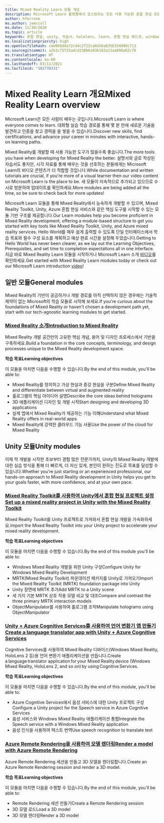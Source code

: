 ```yaml
---
title: Mixed Reality Learn 모듈 개요
description: Microsoft Learn 플랫폼에서 호스팅되는 모든 사용 가능한 혼합 현실 모듈을 최신 상태로 유지합니다.
author: hferrone
ms.author: jemccull
ms.date: 11/30/2020
ms.topic: article
keywords: 혼합 현실, unity, 자습서, hololens, learn, 혼합 현실 헤드셋, windows mixed reality 헤드셋, 가상 현실 헤드셋, 가상 현실이란, 증강 현실이란, MRTK, mixed reality toolkit, 언어 번역, Azure, Azure cognitive services, Microsoft Learn
ms.localizationpriority: high
ms.openlocfilehash: c4e068dda72c4dc2f22ca0a56a835b334d90c713
ms.sourcegitcommit: a2b1c75f25adcd238b6a93b103a13aa898a62c76
ms.translationtype: HT
ms.contentlocale: ko-KR
ms.lasthandoff: 03/11/2021
ms.locfileid: "102770331"
---
```

# <a name="mixed-reality-learn-overview"></a><span data-ttu-id="23ff7-104">Mixed Reality Learn 개요</span><span class="sxs-lookup"><span data-stu-id="23ff7-104">Mixed Reality Learn overview</span></span>

<span data-ttu-id="23ff7-105">Microsoft Learn은 모든 사람이 배우는 곳입니다.</span><span class="sxs-lookup"><span data-stu-id="23ff7-105">Microsoft Learn is where everyone comes to learn.</span></span> <span data-ttu-id="23ff7-106">대화형 실습 학습 경로를 통해 몇 분 만에 새로운 기술을 발견하고 인증을 찾고 경력을 을 쌓을 수 있습니다.</span><span class="sxs-lookup"><span data-stu-id="23ff7-106">Discover new skills, find certifications, and advance your career in minutes with interactive, hands-on learning paths.</span></span> 

<span data-ttu-id="23ff7-107">Mixed Reality를 개발할 때 사용 가능한 도구가 많을수록 좋습니다.</span><span class="sxs-lookup"><span data-stu-id="23ff7-107">The more tools you have when developing for Mixed Reality the better.</span></span> <span data-ttu-id="23ff7-108">설명서와 글로 작성된 자습서도 좋지만, 시각 자료를 통해 배우는 것을 선호하는 분들에게는 Microsoft Learn의 비디오 콘텐츠가 더 적합할 것입니다.</span><span class="sxs-lookup"><span data-stu-id="23ff7-108">While documentation and written tutorials are crucial, if you're more of a visual learner then our video content on Microsoft Learn is the place to be.</span></span> <span data-ttu-id="23ff7-109">새 모듈이 지속적으로 추가되고 있으므로 수시로 방문하여 업데이트를 확인하세요.</span><span class="sxs-lookup"><span data-stu-id="23ff7-109">More modules are being added all the time, so be sure to check back for more updates!</span></span>

<span data-ttu-id="23ff7-110">Microsoft Learn 모듈을 통해 Mixed Reality에서 능숙하게 개발할 수 있으며, Mixed Reality Toolkit, Unity, Azure 혼합 현실 서비스와 같은 핵심 도구를 시작할 수 있는 모듈 기반 구조를 제공합니다.</span><span class="sxs-lookup"><span data-stu-id="23ff7-110">Our Learn modules help you become proficient in Mixed Reality development, offering a module-based structure to get you started with key tools like Mixed Reality Toolkit, Unity, and Azure mixed reality services.</span></span> <span data-ttu-id="23ff7-111">Hello World를 매우 쉽게 출력할 수 있도록 단일 인터페이스에서 학습 목표와 필수 구성 요소를 계획하고 예상 완료 시간을 설정해 두었습니다.</span><span class="sxs-lookup"><span data-stu-id="23ff7-111">Getting to Hello World has never been clearer, as we lay out the Learning Objectives, Prerequisites, and set time to completion expectations all in one interface.</span></span> <span data-ttu-id="23ff7-112">지금 바로 Mixed Reality Learn 모듈을 시작하거나 Microsoft Learn 소개 [비디오](https://channel9.msdn.com/Blogs/One-Dev-Minute/What-is-Microsoft-Learn)를 확인하세요.</span><span class="sxs-lookup"><span data-stu-id="23ff7-112">Get started with Mixed Reality Learn modules today or check out our Microsoft Learn introduction [video](https://channel9.msdn.com/Blogs/One-Dev-Minute/What-is-Microsoft-Learn)!</span></span>

## <a name="general-modules"></a><span data-ttu-id="23ff7-113">일반 모듈</span><span class="sxs-lookup"><span data-stu-id="23ff7-113">General modules</span></span>

<span data-ttu-id="23ff7-114">Mixed Reality의 기반이 궁금하거나 개발 경로를 아직 선택하지 않은 경우에는 기술적 제약이 없는 Microsoft의 학습 모듈로 시작해 보세요.</span><span class="sxs-lookup"><span data-stu-id="23ff7-114">If you're curious about the foundations of Mixed Reality or haven't chosen a development path yet, start with our tech-agnostic learning modules to get started.</span></span>

### <a name="introduction-to-mixed-reality"></a>[<span data-ttu-id="23ff7-115">Mixed Reality 소개</span><span class="sxs-lookup"><span data-stu-id="23ff7-115">Introduction to Mixed Reality</span></span>](/learn/modules/intro-to-mixed-reality/)

<span data-ttu-id="23ff7-116">Mixed Reality 개발 공간만의 고유한 핵심 개념, 용어 및 디자인 프로세스에서 기반을 구축하세요.</span><span class="sxs-lookup"><span data-stu-id="23ff7-116">Build a foundation in the core concepts, terminology, and design processes unique to the Mixed Reality development space.</span></span>

<span data-ttu-id="23ff7-117">**학습 목표**</span><span class="sxs-lookup"><span data-stu-id="23ff7-117">**Learning objectives**</span></span>

<span data-ttu-id="23ff7-118">이 모듈을 마치면 다음을 수행할 수 있습니다.</span><span class="sxs-lookup"><span data-stu-id="23ff7-118">By the end of this module, you'll be able to:</span></span>

* <span data-ttu-id="23ff7-119">Mixed Reality를 정의하고 가상 현실과 증강 현실을 구분</span><span class="sxs-lookup"><span data-stu-id="23ff7-119">Define Mixed Reality and differentiate between virtual and augmented reality</span></span>
* <span data-ttu-id="23ff7-120">홀로그램의 핵심 아이디어 설명</span><span class="sxs-lookup"><span data-stu-id="23ff7-120">Describe the core ideas behind holograms</span></span>
* <span data-ttu-id="23ff7-121">3D 애플리케이션 디자인 및 개발 시작</span><span class="sxs-lookup"><span data-stu-id="23ff7-121">Start designing and developing 3D applications</span></span>
* <span data-ttu-id="23ff7-122">실제 앱에서 Mixed Reality가 제공하는 기능 이해</span><span class="sxs-lookup"><span data-stu-id="23ff7-122">Understand what Mixed Reality offers in real-world apps</span></span>
* <span data-ttu-id="23ff7-123">Mixed Reality에 강력한 클라우드 기능 사용</span><span class="sxs-lookup"><span data-stu-id="23ff7-123">Use the power of the cloud for Mixed Reality</span></span>

## <a name="unity-modules"></a><span data-ttu-id="23ff7-124">Unity 모듈</span><span class="sxs-lookup"><span data-stu-id="23ff7-124">Unity modules</span></span>

<span data-ttu-id="23ff7-125">이제 막 개발을 시작한 초보부터 경험 많은 전문가까지, Unity의 Mixed Reality 개발에 대한 실습 방식을 통해 더 빠르게, 더 자신 있게, 본인이 원하는 진도로 목표를 달성할 수 있습니다.</span><span class="sxs-lookup"><span data-stu-id="23ff7-125">Whether you're just starting or an experienced professional, our hands-on approach to Mixed Reality development in Unity helps you get to your goals faster, with more confidence, and at your own pace.</span></span>

### <a name="set-up-a-mixed-reality-project-in-unity-with-the-mixed-reality-toolkit"></a>[<span data-ttu-id="23ff7-126">Mixed Reality Toolkit를 사용하여 Unity에서 혼합 현실 프로젝트 설정</span><span class="sxs-lookup"><span data-stu-id="23ff7-126">Set up a mixed reality project in Unity with the Mixed Reality Toolkit</span></span>](/learn/modules/mixed-reality-toolkit-project-unity/)

<span data-ttu-id="23ff7-127">Mixed Reality Toolkit를 Unity 프로젝트로 가져와서 혼합 현실 개발을 가속화하세요.</span><span class="sxs-lookup"><span data-stu-id="23ff7-127">Import the Mixed Reality Toolkit into your Unity project to accelerate your mixed reality development.</span></span>

<span data-ttu-id="23ff7-128">**학습 목표**</span><span class="sxs-lookup"><span data-stu-id="23ff7-128">**Learning objectives**</span></span>

<span data-ttu-id="23ff7-129">이 모듈을 마치면 다음을 수행할 수 있습니다.</span><span class="sxs-lookup"><span data-stu-id="23ff7-129">By the end of this module you'll be able to:</span></span>

* <span data-ttu-id="23ff7-130">Windows Mixed Reality 개발을 위한 Unity 구성</span><span class="sxs-lookup"><span data-stu-id="23ff7-130">Configure Unity for Windows Mixed Reality Development</span></span>
* <span data-ttu-id="23ff7-131">MRTK(Mixed Reality Toolkit) 파운데이션 패키지를 Unity로 가져오기</span><span class="sxs-lookup"><span data-stu-id="23ff7-131">Import the Mixed Reality Toolkit (MRTK) foundation package into Unity</span></span>
* <span data-ttu-id="23ff7-132">Unity 장면에 MRTK 추가</span><span class="sxs-lookup"><span data-stu-id="23ff7-132">Add MRTK to a Unity scene</span></span>
* <span data-ttu-id="23ff7-133">세 가지 기본 MRTK 상호 작용 모델 비교 및 대조</span><span class="sxs-lookup"><span data-stu-id="23ff7-133">Compare and contrast the three primary MRTK interaction models</span></span>
* <span data-ttu-id="23ff7-134">ObjectManipulator를 사용하여 홀로그램 조작</span><span class="sxs-lookup"><span data-stu-id="23ff7-134">Manipulate holograms using ObjectManipulator</span></span>

### <a name="create-a-language-translator-app-with-unity--azure-cognitive-services"></a>[<span data-ttu-id="23ff7-135">Unity + Azure Cognitive Services를 사용하여 언어 변환기 앱 만들기</span><span class="sxs-lookup"><span data-stu-id="23ff7-135">Create a language translator app with Unity + Azure Cognitive Services</span></span>](/learn/modules/create-language-translator-mixed-reality-application-unity-azure-cognitive-services/)

<span data-ttu-id="23ff7-136">Cognitive Services를 사용하여 Mixed Reality 디바이스(Windows Mixed Reality, HoloLens 2 등)용 언어 변환기 애플리케이션을 만듭니다.</span><span class="sxs-lookup"><span data-stu-id="23ff7-136">Create a language translator application for your Mixed Reality device (Windows Mixed Reality, HoloLens 2, and so on) by using Cognitive Services.</span></span>

<span data-ttu-id="23ff7-137">**학습 목표**</span><span class="sxs-lookup"><span data-stu-id="23ff7-137">**Learning objectives**</span></span>

<span data-ttu-id="23ff7-138">이 모듈을 마치면 다음을 수행할 수 있습니다.</span><span class="sxs-lookup"><span data-stu-id="23ff7-138">By the end of this module, you'll be able to:</span></span>

* <span data-ttu-id="23ff7-139">Azure Cognitive Services에서 음성 서비스에 대한 Unity 프로젝트 구성</span><span class="sxs-lookup"><span data-stu-id="23ff7-139">Configure a Unity project for the Speech service in Azure Cognitive Services</span></span>
* <span data-ttu-id="23ff7-140">음성 서비스와 Windows Mixed Reality 애플리케이션 통합</span><span class="sxs-lookup"><span data-stu-id="23ff7-140">Integrate the Speech service with a Windows Mixed Reality application</span></span>
* <span data-ttu-id="23ff7-141">음성 인식을 사용하여 텍스트 번역</span><span class="sxs-lookup"><span data-stu-id="23ff7-141">Use speech recognition to translate text</span></span>

### <a name="render-a-model-with-azure-remote-rendering"></a>[<span data-ttu-id="23ff7-142">Azure Remote Rendering을 사용하여 모델 렌더링</span><span class="sxs-lookup"><span data-stu-id="23ff7-142">Render a model with Azure Remote Rendering</span></span>](/learn/modules/render-model-azure-remote-rendering-unity/)

<span data-ttu-id="23ff7-143">Azure Remote Rendering 세션을 만들고 3D 모델을 렌더링합니다.</span><span class="sxs-lookup"><span data-stu-id="23ff7-143">Create an Azure Remote Rendering session and render a 3D model.</span></span>

<span data-ttu-id="23ff7-144">**학습 목표**</span><span class="sxs-lookup"><span data-stu-id="23ff7-144">**Learning objectives**</span></span>

<span data-ttu-id="23ff7-145">이 모듈을 마치면 다음을 수행할 수 있습니다.</span><span class="sxs-lookup"><span data-stu-id="23ff7-145">By the end of this module, you'll be able to:</span></span>

* <span data-ttu-id="23ff7-146">Remote Rendering 세션 만들기</span><span class="sxs-lookup"><span data-stu-id="23ff7-146">Create a Remote Rendering session</span></span>
* <span data-ttu-id="23ff7-147">3D 모델 로드</span><span class="sxs-lookup"><span data-stu-id="23ff7-147">Load a 3D model</span></span>
* <span data-ttu-id="23ff7-148">3D 모델 렌더링</span><span class="sxs-lookup"><span data-stu-id="23ff7-148">Render a 3D model</span></span>